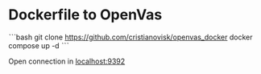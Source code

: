# Dockerfile to OpenVas

ˋˋˋbash
git clone https://github.com/cristianovisk/openvas_docker
docker compose up -d
ˋˋˋ

Open connection in [localhost:9392](http://localhost:9392)